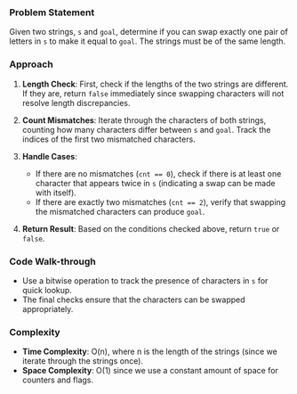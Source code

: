 ### Problem Statement
Given two strings, `s` and `goal`, determine if you can swap exactly one pair of letters in `s` to make it equal to `goal`. The strings must be of the same length.

### Approach
1. **Length Check**: First, check if the lengths of the two strings are different. If they are, return `false` immediately since swapping characters will not resolve length discrepancies.

2. **Count Mismatches**: Iterate through the characters of both strings, counting how many characters differ between `s` and `goal`. Track the indices of the first two mismatched characters.

3. **Handle Cases**:
   - If there are no mismatches (`cnt == 0`), check if there is at least one character that appears twice in `s` (indicating a swap can be made with itself).
   - If there are exactly two mismatches (`cnt == 2`), verify that swapping the mismatched characters can produce `goal`.

4. **Return Result**: Based on the conditions checked above, return `true` or `false`.

### Code Walk-through
- Use a bitwise operation to track the presence of characters in `s` for quick lookup.
- The final checks ensure that the characters can be swapped appropriately.

### Complexity
- **Time Complexity**: O(n), where n is the length of the strings (since we iterate through the strings once).
- **Space Complexity**: O(1) since we use a constant amount of space for counters and flags.
